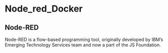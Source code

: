 # Node_red_Docker

## Node-RED
Node-RED is a flow-based programming tool, originally developed by IBM’s Emerging Technology Services team and now a part of the JS Foundation.
